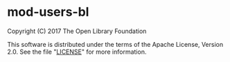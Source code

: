 # mod-users-bl

Copyright (C) 2017 The Open Library Foundation

This software is distributed under the terms of the Apache License,
Version 2.0. See the file "[LICENSE](LICENSE)" for more information.
